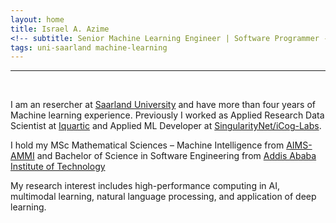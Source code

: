 ```yaml
---
layout: home
title: Israel A. Azime
<!-- subtitle: Senior Machine Learning Engineer | Software Programmer -->
tags: uni-saarland machine-learning 
---
```


<!-- <hr>
Wellcome to my page!  -->
<hr>
<br>

I am an resercher at [Saarland University](https://www.uni-saarland.de/en/home.html) and have more than four years of Machine learning experience.
Previously I worked as Applied Research Data Scientist at [Iquartic](https://iquartic.com/) and Applied ML Developer at [SingularityNet/iCog-Labs](https://singularitynet.io/).



I hold my MSc Mathematical Sciences – Machine Intelligence from [AIMS-AMMI](https://aimsammi.org/)  and Bachelor of Science in Software Engineering from [Addis Ababa Institute of Technology](http://www.aait.edu.et/)



My research interest includes high-performance computing in AI, multimodal learning, natural language processing, and application of deep learning.



<!-- <hr> -->

<!-- <h3 align='center'>News</h3> -->

